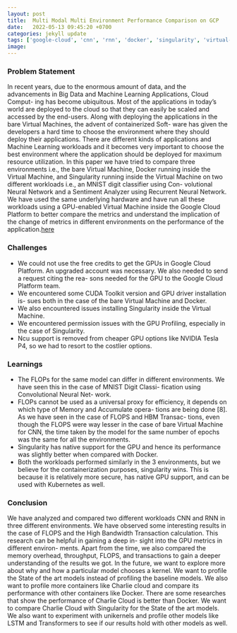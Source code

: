 ```yaml
---
layout: post
title:  Multi Modal Multi Environment Performance Comparison on GCP
date:   2022-05-13 09:45:20 +0700
categories: jekyll update
tags: ['google-cloud', 'cnn', 'rnn', 'docker', 'singularity', 'virtual-machine', 'sentiment-analysis']
image: 
---
```


### Problem Statement 
In recent years, due to the enormous amount of data, and the advancements in Big Data and Machine Learning Applications, Cloud Comput- ing has become ubiquitous. Most of the applications in today’s world are deployed to the cloud so that they can easily be scaled and accessed by the end-users. Along with deploying the applications in the bare Virtual Machines, the advent of containerized Soft- ware has given the developers a hard time to choose the environment where they should deploy their applications. There are different kinds of applications and Machine Learning workloads and it becomes very important to choose the best environment where the application should be deployed for maximum resource utilization.
In this paper we have tried to compare three environments i.e., the bare Virtual Machine, Docker running inside the Virtual Machine, and Singularity running inside the Virtual Machine on two different workloads i.e., an MNIST digit classifier using Con- volutional Neural Network and a Sentiment Analyzer using Recurrent Neural Network. We have used the same underlying hardware and have run all these workloads using a GPU-enabled Virtual Machine inside the Google Cloud Platform to better compare the metrics and understand the implication of the change of metrics in different environments on the performance of the application.<a href ="https://github.com/nidran/CV-project">here </a>


### Challenges 
* We could not use the free credits to get the GPUs in Google Cloud Platform. An upgraded account was necessary. We also needed to send a request citing the rea- sons needed for the GPU to the Google Cloud Platform team.
* We encountered some CUDA Toolkit version and GPU driver installation is- sues both in the case of the bare Virtual Machine and Docker.
* We also encountered issues installing Singularity inside the Virtual Machine.
* We encountered permission issues with the GPU Profiling, especially in the case of Singularity.
* Ncu support is removed from cheaper GPU options like NVIDIA Tesla P4, so we had to resort to the costlier options.


### Learnings
* The FLOPs for the same model can differ in different environments. We have seen this in the case of MNIST Digit Classi- fication using Convolutional Neural Net- work.
* FLOPs cannot be used as a universal proxy for efficiency, it depends on which type of Memory and Accumulate opera- tions are being done [8]. As we have seen in the case of FLOPS and HBM Transac- tions, even though the FLOPS were way lesser in the case of bare Virtual Machine for CNN, the time taken by the model for the same number of epochs was the same for all the environments.
* Singularity has native support for the GPU and hence its performance was slightly better when compared with Docker.
* Both the workloads performed similarly in the 3 environments, but we believe for the containerization purposes, singularity wins. This is because it is relatively more secure, has native GPU support, and can be used with Kubernetes as well.

### Conclusion 
We have analyzed and compared two different workloads CNN and RNN in three different environments. We have observed some interesting results in the case of FLOPS and the High Bandwidth Transaction calculation. This
research can be helpful in gaining a deep in- sight into the GPU metrics in different environ- ments. Apart from the time, we also compared the memory overhead, throughput, FLOPS, and transactions to gain a deeper understanding of the results we got.
In the future, we want to explore more about why and how a particular model chooses a kernel. We want to profile the State of the art models instead of profiling the baseline models. We also want to profile more containers like Charlie cloud and compare its performance with other containers like Docker. There are some researches that show the performance of Charlie Cloud is better than Docker. We want to compare Charlie Cloud with Singularity for the State of the art models. We also want to experiment with unikernels and profile other models like LSTM and Transformers to see if our results hold with other models as well.



<!-- Detailed Report can be found <a href ="https://github.com/nidran/CV-project/blob/main/CV.pdf"> here</a> -->